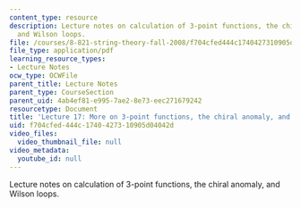 ```yaml
---
content_type: resource
description: Lecture notes on calculation of 3-point functions, the chiral anomaly,
  and Wilson loops.
file: /courses/8-821-string-theory-fall-2008/f704cfed444c1740427310905d04042d_lecture17.pdf
file_type: application/pdf
learning_resource_types:
- Lecture Notes
ocw_type: OCWFile
parent_title: Lecture Notes
parent_type: CourseSection
parent_uid: 4ab4ef81-e995-7ae2-8e73-eec271679242
resourcetype: Document
title: 'Lecture 17: More on 3-point functions, the chiral anomaly, and Wilson loops'
uid: f704cfed-444c-1740-4273-10905d04042d
video_files:
  video_thumbnail_file: null
video_metadata:
  youtube_id: null
---
```

Lecture notes on calculation of 3-point functions, the chiral anomaly, and Wilson loops.

